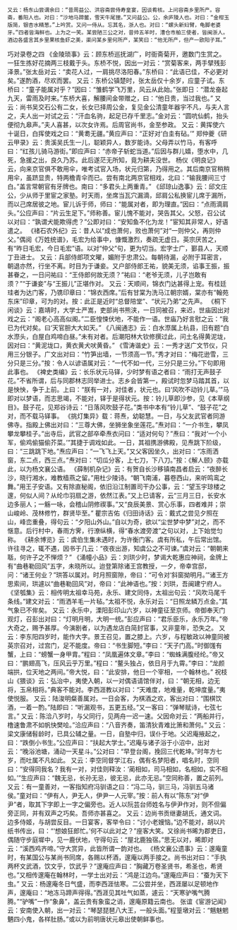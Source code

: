 <!-- { "loadSidebar": true } -->
	又云：杨东山尝谓余曰：“昔周益公、洪容斋尝侍寿皇宴，因谈肴核。上问容斋乡里所产。容斋，番阳人也。对曰：“沙地马蹄鳖，雪天牛尾狸。”又问益公。公，余庐陵人也。对曰：“金柑玉版简，银杏水精葱。”上吟赏。又问一侍从。忘其名，浙人也。对曰：“螺头新妇臂，龟脚老婆牙。”四者皆海鲜也。上为之一笑。某尝陋三公之对，昔帅五羊时，漕仓市舶三使者，皆闽浙人。酒边各盛言其乡里果核鱼虾之美，渠问某乡里何所产，某笑曰：“他无所产，但产一欧阳子耳。”
巧对录卷之四
	《金陵琐事》云：顾东桥巡抚湖广，时衙斋菊开，邀数门生赏之。一狂生拣好花摘两三枝戴于头。东桥不悦，因出一对云：“赏菊客来，两手擘残彭泽景。”张太岳对云：“卖花人过，一肩挑尽洛阳春。”东桥曰：“此语已佳，不必更对矣。”遂酌酒，尽欢而罢。
	又云：东桥公镇楚时，张太岳仅十余岁，应童子试。东桥曰：“童子能属对乎？”因曰：“雏鹤学飞万里，风云从此始。”张即日：“潜龙奋起九天，雷雨及时来。”东桥大喜，解腰间金带赠之，曰：“他日贵，当过我也。”
	又云：尚书吴交石公有二女，长女已择周公金，复见金公清童年器宇不凡，与夫人言之，夫人出一对试之云：“汗血名驹，起足已存千里志。”金对云：“圆吭仙鹤，抬头便彻九皋声。”夫人喜甚，以次女许焉。后周官尚书，金至参政。
	又云：黄挥使六十诞日，白挥使戏之曰：“黄耈无疆。”黄应声曰：“正好对‘白圭有砧。’”
	郑仲夔《研云甲录》云：贵溪吴氏生一儿，聪颖异人，数岁能诗。父母弄以竹马，有客呼曰：“红孩儿骑马游街。”即应声曰：“赤帝子斩蛇当道。”后因与群儿嬉，堕水中，几死，急援之出，良久乃苏。此后遂茫无所知，竟为耕夫没世。
	杨仪《明良记》云，向来京官俱不敢用伞，唯考试官入场，状元归第，乃得用之。其后南京官稍稍用伞，虽跻显贵，特两檐青伞而已。尝有南北两京官相戏，北曰：“输我腰间三寸白。”盖言常朝官有牙牌也。南曰：“多君头上两重青。”
	《邱琼山逸事》云：邱文庄公，少从师于里宦之家塾。时天雨，坐席当瓦穴漏滴，邱肩公私换宦儿席于漏所，而以己席居彼之地。宦儿诉于师，师曰：“能属对者，即为理直。”因曰：“点雨滴肩头。”公应声曰：“片云生足下。”师称善。宦儿愧不能对，哭告其父。父怒，召公试以对曰：“孰谓犬能欺得虎？”公即对曰：“安知鱼不化为龙！”宦知其非常人，好语遣之。
	《禇石农外纪》云：昔人以“成也萧何，败也萧何”对“一则仲父，再则仲父。”偶阅《万姓统谱》，毛宏为给事中，慷慨激烈，奏疏无虚日。英宗厌苦之，有“昨日毛宏，今日毛宏”语。以对“仲父”句，更为切当。宏字士广，鄞县人，天顺丁丑进士。
	又云：兵部侍郎项文曜，媚附于忠肃公。每朝待漏，必附于耳密言，朝退亦然，行坐不离。时目为于谦妾。又户部侍郎王祐，貌美无须，谄事王振，振甚眷之，一日问祐曰：“王侍郎何故无须？”祐曰：“老爷无须，儿子岂敢有须？”“于谦妾”与“王振儿”正堪作对。
	又云：天顺间，锦衣门达甚得上宠。有桂廷珪者为达门客，乃镌印章曰：“锦衣西席。”后有甘棠为洗马江朝宗婿，棠亦有“翰苑东床”印章，可为的对。按：此正是近时“总督陪堂”、“状元乃弟”之先声。
	《桐下闲谈》云：嘉靖时，大学士严嵩，吏部尚书熊浃，一日同被召，来迟，世庙因出对戏之云：“阁老心高高似阁。”二臣惶悚伏地，不能作一语。世庙乃好言慰之云：“我已为代对矣。曰‘天官胆大大如天。”
	《八闽通志》云：白水漈属上杭县，旧有题“白水漈头，白屋白鸡啼白昼。”未有对者。后潮阳林大钦修撰过此，问土名得黄泥垅，因对曰：“黄泥垅口，黄衣黄犬吠黄昏。”
	《雪涛谐史》云：一秀才送广文节仪，只用三分银子。广文出对曰：“竹笋出墙，一节须高一节。”秀才对曰：“梅花逊雪，三分只是三分。”按：令人以谚语属对云：“一代不如一代，三分只是三分。”下句即用此事也。
	《裨史类编》云：长乐状元马铎，少时梦有语之者曰：“雨打无声鼓子花。”不省所谓，后与同郡林志同举进士。志乡会皆第一，殿试时忽梦马踏其首，以是怏怏，争于上前。上曰：“朕有一对，对佳者，状元也。曰‘风吹不动铃儿草。’”马即对以梦语，而志思竭，不能对，铎于是得状元。按：铃儿草即沙参，见《本草纲目》。鼓子花，见郑谷诗云：“日落风吹鼓子花。”类书中本有“铃儿草”、“鼓子花”之对，而不载马铎事。
	《挑灯集异》载：蒋焘，幼聪慧。一日，与父友武官者同游佛寺。指殿上佛出对曰：“三尊大佛，坐狮坐象坐莲花。”焘对曰：“一介书生，攀凤攀龙攀桂子。”出寺后，武官之部卒牵焘衣问曰：“适对何句？”焘曰：“我对‘一个小军，偷鸡偷猫偷芥菜。’”其捷于调戏如此。一日，其祖携游佛殿，见焘跳下阶级，曰：“三跳跳下地。”焘应声曰：“一飞飞上天。”又父客因坐久，出对曰：“冻雨洒窗，东二点，西三点。”焘对曰：“切瓜分客，上七刀，下八刀。”按：《解人颐》亦载此，以为杨文襄公语。
	《薛制机杂记》云：有贺自长沙移镇南昌者启云：“夜醉长沙，晓行湘水，难教樯燕之留。”用杜少陵诗。“朝飞南浦，暮卷西山，来听鸣鸾之舞。”用王子安语。又有除直秘阁，依旧沿江制置司干办公事，云：“望玉宇琼楼之邃，何似人间？从纶巾羽扇之游，依然江表。”又上巳请客，云“三月三日，长安水边多丽人；一觞一咏，会稽山阴修禊事。”又“良辰美景、赏心乐事，四者难并；崇山峻岭、茂林修竹，群贤毕至。”
	瞿宗吉佑《归田诗话》云：戴式之尝见夕照在山，峰峦重叠，得句云：“夕阳山外山。”自以为奇，欲以“尘世梦中梦”对之，而不惬意。后行村中，春雨方霁，行潦纵横，得“春水渡旁渡”之句以对，上下始觉匀称。
	《耕余博览》云：虞伯生集未遇时，为许衡门客。虞有所私，午后常出馆。许往寻之，辄不遇，因书于几云：“夜夜出游，知虞公之不可谏。”虞对云：“朝朝来聒，何许子之不惮烦？”
	《涌幢小品》云：刘珙少时，梦谒大乾惠应神祠，金牌上有“曲巷勒回风”五字，未晓所以。迨登第除诸王宫教授，一夕，帝幸宫邸，问：“诸王何业？”珙答以属对。时月照窗隙，帝曰：“可令对‘斜窗拗明月。’”诸王方思索间，珙遽以“曲巷勒回风”对，帝曰：“此神语也。”按：刘珙，吾闽建宁府人。
	《坚瓠集》云：相传明太祖幸马苑，永乐、建文同侍，太祖出句云：“风吹马尾千条线。”建文对云：“雨洒羊毛一片毡。”太祖不悦，永乐对云：“日照龙鳞万点金。”其气象已不侔矣。
	又云：永乐中，溧阳彭印山六岁，以神童征至京师。帝御奉天门观灯，召彭出对曰：“灯明月明，大明一统。”彭应声曰：“君乐臣乐，永乐万年。”帝大奇之，赐予甚厚。今演剧者，以为遇龙店白简封官事，又非童年，恐失之。
	又云：李东阳四岁时，能作大字。景王召见，置之膝上。六岁，与程敏政以神童同被英宗召对，过宫门，足不能度。帝曰：“书生脚短。”李曰：“天子门高。”时御馐有蟹，上曰：“螃蟹一身甲胄。”程曰：“凤凰遍体文章。”李曰：“蜘蛛满腹经纶。”帝又曰：“鹏翅高飞，压风云乎万里。”程曰：“鳌头独占，依日月于九霄。”李曰：“龙颜端拱，位天地之两间。”帝大悦，曰：“此安排，他日一个宰相，一个翰林也。”
	祝枝山《猥谈》云：弘治中，夷使入朝，以一对偶语请馆伴对，曰：“朝无相，边无将，玉帛相将。”典客不能对。李西涯教以对曰：“天难度，地难量，乾坤度量。”夷使悦服。
	又云：陆浚明粲善属对。一日会客，为棋酒之欢，客出对曰：“围棋饮酒，一着一酌。”陆即曰：“听漏观书，五更五经。”又一客曰：“弹琴赋诗，七弦七言。”
	又云：陈洽八岁时，与父同行，见两舟一迟一速。父因命对云：“两船并行，橹速鲁肃不如帆快樊哙。”洽应声曰：“八音齐奏，笛清狄青难比箫和萧何。”
	又云：梁文康储髫龄时，已具公辅之量。一日，自塾中归，误仆于地。父迟庵掖起之，曰：“跌倒小书生。”公应声曰：“扶起大学士。”迟庵与诸子浴于小沼中，出对云：“晚浴池塘，涌动一天星斗。”公对曰：“早登台阁，挽回三代乾坤。”时年方七岁，而吐属不凡如此。
	又云：李空同督学江右，偶有名梦阳者，唱名时，空同曰：“安得同我名？我有一对，对佳则释汝：‘蔺相如，司马相如，名相如，实不相如。’”生应声曰：“魏无忌，长孙无忌，彼无忌，此亦无忌。”空同称善，置之前列。
	又云：有一童善对，一客指知府冯驯语之曰：“冯二马，驯三马，冯驯五马诸侯。”童对曰：“伊有人，尹无人，伊尹一人元宰。”按：前人有以“陈东”对“伊尹”者，取其下字即上一字之偏旁也。近人以阮芸台师姓名与伊尹作对，则不但偏旁正同，并有双声之巧矣。吾师亦甚喜之。
	又云：边尚书贡继妻胡氏，通文词。边多侍姬，与胡尝反目。一日宴客，客举令曰：“讨小老嫂恼。”边不能对，胡以片纸书传出，曰：“‘想娘狂郎忙。’何不以此对之？”座客大笑。又徐尚书晞为郡吏日，偶随守步庭墀中，见一鹿伏地，守得句云：“屋北鹿独宿。”思无以对，晞即对云：“溪西鸡齐啼。”守大赏异，此皆所谓一韵对也。
	《杨文襄公遗事》云：邃庵童时，有某国公与某尚书同席，各赐以杯酒，邃庵以两手接之。尚书出对曰：“手执两杯文武酒，饮文乎，饮武乎？”邃庵应声曰：“胸藏万卷圣贤书，希圣也，希贤也。”又相传邃庵在翰林时，一学士出对云：“鸿是江边鸟。”邃庵应声曰：“蚕为天下虫。”
	又云：杨邃庵冬日气盛，而李西涯怯寒。二公尝并坐，西涯屡以足顿地作声，邃庵曰：“地冻马蹄声得得。”西涯见其吐气如蒸，遽云：“天寒驴嘴气腾腾。”“驴嘴”一作“象鼻”，盖云贵有象蛮之诮，邃庵原籍云南也。
	张谊《宦游记闻》云：安南使入朝，出一对云：“琴瑟琵琶八大王，一般头面。”程篁墩对云：“魑魅魍魉四小鬼，各样肚肠。”或以为前明唐状元皋出使朝鲜事也。
